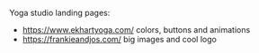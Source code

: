 Yoga studio landing pages:

- https://www.ekhartyoga.com/ colors, buttons and animations
- https://frankieandjos.com/ big images and cool logo